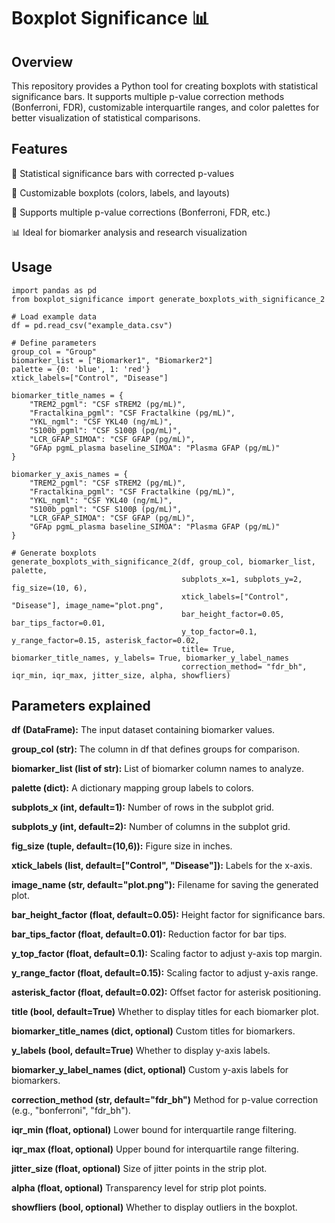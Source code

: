 # Boxplot Significance 📊

## Overview

This repository provides a Python tool for creating boxplots with statistical significance bars. It supports multiple p-value correction methods (Bonferroni, FDR), customizable interquartile ranges, and color palettes for better visualization of statistical comparisons.

## Features

📌 Statistical significance bars with corrected p-values

🎨 Customizable boxplots (colors, labels, and layouts)

🔬 Supports multiple p-value corrections (Bonferroni, FDR, etc.)

📊 Ideal for biomarker analysis and research visualization

## Usage
```
import pandas as pd
from boxplot_significance import generate_boxplots_with_significance_2

# Load example data
df = pd.read_csv("example_data.csv")

# Define parameters
group_col = "Group"
biomarker_list = ["Biomarker1", "Biomarker2"]
palette = {0: 'blue', 1: 'red'}
xtick_labels=["Control", "Disease"]

biomarker_title_names = {
    "TREM2_pgml": "CSF sTREM2 (pg/mL)",
    "Fractalkina_pgml": "CSF Fractalkine (pg/mL)",
    "YKL_ngml": "CSF YKL40 (ng/mL)",
    "S100b_pgml": "CSF S100β (pg/mL)",
    "LCR_GFAP_SIMOA": "CSF GFAP (pg/mL)",
    "GFAp pgmL_plasma baseline_SIMOA": "Plasma GFAP (pg/mL)"
}

biomarker_y_axis_names = {
    "TREM2_pgml": "CSF sTREM2 (pg/mL)",
    "Fractalkina_pgml": "CSF Fractalkine (pg/mL)",
    "YKL_ngml": "CSF YKL40 (ng/mL)",
    "S100b_pgml": "CSF S100β (pg/mL)",
    "LCR_GFAP_SIMOA": "CSF GFAP (pg/mL)",
    "GFAp pgmL_plasma baseline_SIMOA": "Plasma GFAP (pg/mL)"
}

# Generate boxplots
generate_boxplots_with_significance_2(df, group_col, biomarker_list, palette,
                                      subplots_x=1, subplots_y=2, fig_size=(10, 6),
                                      xtick_labels=["Control", "Disease"], image_name="plot.png",
                                      bar_height_factor=0.05, bar_tips_factor=0.01,
                                      y_top_factor=0.1, y_range_factor=0.15, asterisk_factor=0.02,
                                      title= True, biomarker_title_names, y_labels= True, biomarker_y_label_names
                                      correction_method= "fdr_bh", iqr_min, iqr_max, jitter_size, alpha, showfliers)
```

## Parameters explained

**df (DataFrame):** The input dataset containing biomarker values.

**group_col (str):** The column in df that defines groups for comparison.

**biomarker_list (list of str):** List of biomarker column names to analyze.

**palette (dict):** A dictionary mapping group labels to colors.

**subplots_x (int, default=1):** Number of rows in the subplot grid.

**subplots_y (int, default=2):** Number of columns in the subplot grid.

**fig_size (tuple, default=(10,6)):** Figure size in inches.

**xtick_labels (list, default=["Control", "Disease"]):** Labels for the x-axis.

**image_name (str, default="plot.png"):** Filename for saving the generated plot.

**bar_height_factor (float, default=0.05):** Height factor for significance bars.

**bar_tips_factor (float, default=0.01):** Reduction factor for bar tips.

**y_top_factor (float, default=0.1):** Scaling factor to adjust y-axis top margin.

**y_range_factor (float, default=0.15):** Scaling factor to adjust y-axis range.

**asterisk_factor (float, default=0.02):** Offset factor for asterisk positioning.

**title (bool, default=True)** Whether to display titles for each biomarker plot.

**biomarker_title_names (dict, optional)** Custom titles for biomarkers.

**y_labels (bool, default=True)** Whether to display y-axis labels.

**biomarker_y_label_names (dict, optional)** Custom y-axis labels for biomarkers.

**correction_method (str, default="fdr_bh")** Method for p-value correction (e.g., "bonferroni", "fdr_bh").

**iqr_min (float, optional)** Lower bound for interquartile range filtering.

**iqr_max (float, optional)** Upper bound for interquartile range filtering.

**jitter_size (float, optional)** Size of jitter points in the strip plot.

**alpha (float, optional)** Transparency level for strip plot points.

**showfliers (bool, optional)** Whether to display outliers in the boxplot.
